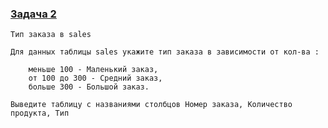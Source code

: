 ### [Задача 2](https://autotest.gb.ru/problems/157?lesson_id=386940&_ga=2.162160180.907329519.1700413879-8102908836.1699019265)

```
Тип заказа в sales

Для данных таблицы sales укажите тип заказа в зависимости от кол-ва :

    меньше 100 - Маленький заказ,
    от 100 до 300 - Средний заказ,
    больше 300 - Большой заказ.

Выведите таблицу с названиями столбцов Номер заказа, Количество продукта, Тип
```
